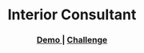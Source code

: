 <!-- Please update value in the {}  -->

<h1 align="center">Interior Consultant</h1>


<div align="center">
  <h3>
    <a href="https://bravodiego-interior-consultant-challenge.netlify.app/">
      Demo
     </a>
    <span> | </span>
    <a href="https://devchallenges.io/challenges/Jymh2b2FyebRTUljkNcb">
      Challenge
    </a>
  </h3>
</div>
